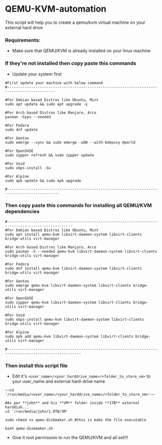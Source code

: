 # QEMU-KVM-automation
This script will help you to create a qemu/kvm virtual machine on your external hard drive

### Requirements:
- Make sure that QEMU/KVM is already installed on your linux machine

### If they're not installed then copy paste this commands
- Update your system first
``` 
#First update your machine with below command
#--------------------------------------------------------------------------------------------

#For Debian based Distros like Ubuntu, Mint
sudo apt update && sudo apt upgrade -y

#For Arch based Distros like Manjaro, Arco
pacman -Syyu --needed

#For Fedora
sudo dnf update

#For Gentoo 
sudo emerge --sync && sudo emerge -uDN --with-bdeps=y @world

#For OpenSUSE
sudo zypper refresh && sudo zypper update

#For Void
sudo xbps-install -Su 

#For Alpine
sudo apk update && sudo apk upgrade

#----------------------------------------------------------------------------------------------
```
### Then copy paste this commands for installing all QEMU/KVM dependencies
```
#----------------------------------------------------------------------------------------------------
#For Debian based Distros like Ubuntu, Mint
sudo apt install qemu-kvm libvirt-daemon-system libvirt-clients bridge-utils virt-manager

#For Arch based Distros like Manjaro, Arco
sudo pacman -S --needed qemu-kvm libvirt-daemon-system libvirt-clients bridge-utils virt-manager

#For Fedora
sudo dnf install qemu-kvm libvirt-daemon-system libvirt-clients bridge-utils virt-manager

#For Gentoo 
sudo emerge qemu-kvm libvirt-daemon-system libvirt-clients bridge-utils virt-manager

#For OpenSUSE
sudo zypper qemu-kvm libvirt-daemon-system libvirt-clients bridge-utils virt-manager

#For Void
sudo xbps-install qemu-kvm libvirt-daemon-system libvirt-clients bridge-utils virt-manager

#For Alpine
sudo apk add qemu-kvm libvirt-daemon-system libvirt-clients bridge-utils virt-manager

#--------------------------------------------------------------------------------------------------------

```
### Then install this script file 
- Edit it's `<user_name>/<your_harddrive_name>/<folder_to_store_vm>` to your user_name and external hard-drive name
```
~~cd '/run/media/<user_name>/<your_harddrive_name>/<folder_to_store_vm>'~~

#As per **john** and his **VM** folder inside **1TB** external harddisk...
cd '/run/media/john/1.0TB/VM'
```
``` 
sudo chmod +x qemu-diskmaker.sh #this is make the file executable

bash qemu-diskmaker.sh
```
- Give it root permission to run the QEMU/KVM and all set!!!
